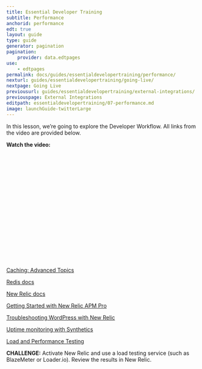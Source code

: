 ```yaml
---
title: Essential Developer Training
subtitle: Performance
anchorid: performance
edt: true
layout: guide
type: guide
generator: pagination
pagination:
    provider: data.edtpages
use:
    - edtpages
permalink: docs/guides/essentialdevelopertraining/performance/
nexturl: guides/essentialdevelopertraining/going-live/
nextpage: Going Live
previousurl: guides/essentialdevelopertraining/external-integrations/
previouspage: External Integrations
editpath: essentialdevelopertraining/07-performance.md
image: launchGuide-twitterLarge
---
```


In this lesson, we’re going to explore the Developer Workflow.
All links from the video are provided below.

**Watch the video:**

<script src="https://fast.wistia.com/embed/medias/j516r0rj88.jsonp" async></script><script src="https://fast.wistia.com/assets/external/E-v1.js" async></script><div class="wistia_responsive_padding" style="padding:56.25% 0 0 0;position:relative;"><div class="wistia_responsive_wrapper" style="height:100%;left:0;position:absolute;top:0;width:100%;"><div class="wistia_embed wistia_async_j516r0rj88 videoFoam=true" style="height:100%;position:relative;width:100%"><div class="wistia_swatch" style="height:100%;left:0;opacity:0;overflow:hidden;position:absolute;top:0;transition:opacity 200ms;width:100%;"><img src="https://fast.wistia.com/embed/medias/j516r0rj88/swatch" style="filter:blur(5px);height:100%;object-fit:contain;width:100%;" alt="preview of video with a play button" onload="this.parentNode.style.opacity=1;" /></div></div></div></div>


[Caching: Advanced Topics](https://pantheon.io/docs/caching-advanced-topics)

[Redis docs](https://pantheon.io/docs/redis)

[New Relic docs](https://pantheon.io/docs/new-relic/)

[Getting Started with New Relic APM Pro](https://pantheon.io/blog/getting-started-new-relic-apm-pro)

[Troubleshooting WordPress with New Relic](https://pantheon.io/blog/troubleshooting-wordpress-performance-new-relic)

[Uptime monitoring with Synthetics](https://pantheon.io/docs/new-relic/#configure-ping-monitors-for-availability)

[Load and Performance Testing](https://pantheon.io/docs/load-and-performance-testing/)

**CHALLENGE:**
Activate New Relic and use a load testing service (such as BlazeMeter or Loader.io). Review the results in New Relic. 
